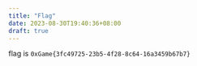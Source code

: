 ```yaml
---
title: "Flag"
date: 2023-08-30T19:40:36+08:00
draft: true
---
```


flag is `0xGame{3fc49725-23b5-4f28-8c64-16a3459b67b7}`